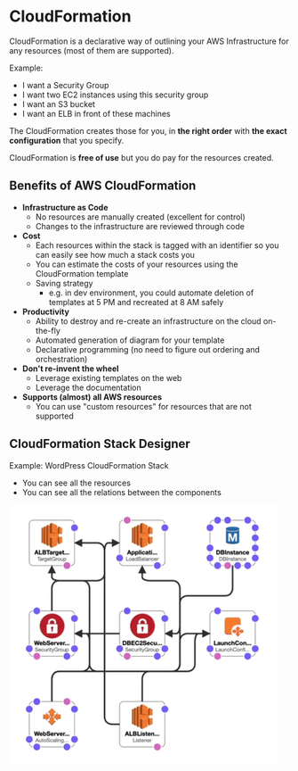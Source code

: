 # CloudFormation

CloudFormation is a declarative way of outlining your AWS Infrastructure for any resources (most of them are supported).

Example:
- I want a Security Group
- I want two EC2 instances using this security group
- I want an S3 bucket
- I want an ELB in front of these machines

The CloudFormation creates those for you, in **the right order** with **the exact configuration** that you specify.

CloudFormation is **free of use** but you do pay for the resources created.

## Benefits of AWS CloudFormation

- **Infrastructure as Code**
    - No resources are manually created (excellent for control)
    - Changes to the infrastructure are reviewed through code
- **Cost**
    - Each resources within the stack is tagged with an identifier so you can easily see how much a stack costs you
    - You can estimate the costs of your resources using the CloudFormation template
    - Saving strategy
        - e.g. in dev environment, you could automate deletion of templates at 5 PM and recreated at 8 AM safely
- **Productivity**
    - Ability to destroy and re-create an infrastructure on the cloud on-the-fly
    - Automated generation of diagram for your template
    - Declarative programming (no need to figure out ordering and orchestration)
- **Don't re-invent the wheel**
    - Leverage existing templates on the web
    - Leverage the documentation
- **Supports (almost) all AWS resources**
    - You can use "custom resources" for resources that are not supported

## CloudFormation Stack Designer

Example: WordPress CloudFormation Stack

- You can see all the resources
- You can see all the relations between the components

![WordPress CloudFormation Designer](../../images/deploy/wordpress_cloudformation.png)
